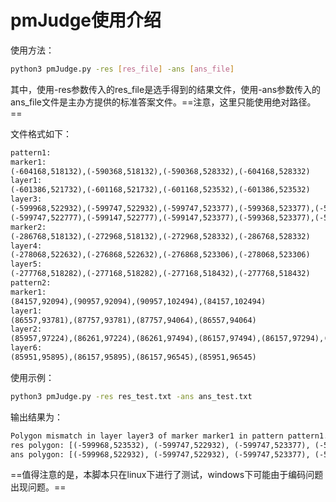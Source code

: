 # pmJudge使用介绍

使用方法：

``` bash
python3 pmJudge.py -res [res_file] -ans [ans_file]
```

其中，使用-res参数传入的res_file是选手得到的结果文件，使用-ans参数传入的ans_file文件是主办方提供的标准答案文件。==注意，这里只能使用绝对路径。==

文件格式如下：

``` txt
pattern1:
marker1:
(-604168,518132),(-590368,518132),(-590368,528332),(-604168,528332)
layer1:
(-601386,521732),(-601168,521732),(-601168,523532),(-601386,523532)
layer3:
(-599968,522932),(-599747,522932),(-599747,523377),(-599368,523377),(-599368,523532),(-599968,523532)
(-599747,522777),(-599147,522777),(-599147,523377),(-599368,523377),(-599368,522932),(-599747,522932)
marker2:
(-286768,518132),(-272968,518132),(-272968,528332),(-286768,528332)
layer4:
(-278068,522632),(-276868,522632),(-276868,523306),(-278068,523306)
layer5:
(-277768,518282),(-277168,518282),(-277168,518432),(-277768,518432)
pattern2:
marker1:
(84157,92094),(90957,92094),(90957,102494),(84157,102494)
layer1:
(86557,93781),(87757,93781),(87757,94064),(86557,94064)
layer2:
(85957,97224),(86261,97224),(86261,97494),(86157,97494),(86157,97294),(85957,97294)
layer6:
(85951,95895),(86157,95895),(86157,96545),(85951,96545)
```

使用示例：

```bash
python3 pmJudge.py -res res_test.txt -ans ans_test.txt
```

输出结果为：

```txt
Polygon mismatch in layer layer3 of marker marker1 in pattern pattern1.
res polygon: [(-599968,523532), (-599747,522932), (-599747,523377), (-599368,523377), (-599368,523532)]
ans polygon: [(-599968,522932), (-599747,522932), (-599747,523377), (-599368,523377), (-599368,523532), (-599968,523532)]

```

==值得注意的是，本脚本只在linux下进行了测试，windows下可能由于编码问题出现问题。==
